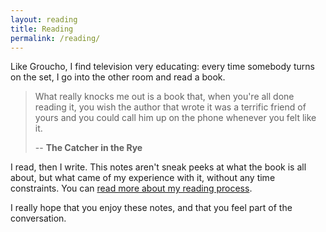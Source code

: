 ```yaml
---
layout: reading
title: Reading
permalink: /reading/
---
```


Like Groucho, I find television very educating: every time somebody turns on the set, I go into the other room and read a book.

> What really knocks me out is a book that, when you're all done reading it, you wish the author that wrote it was a terrific friend of yours and you could call him up on the phone whenever you felt like it.
>
> -- __The Catcher in the Rye__

I read, then I write. This notes aren't sneak peeks at what the book is all about, but what came of my experience with it, without any time constraints. You can [read more about my reading process](/of-reading).

I really hope that you enjoy these notes, and that you feel part of the conversation.
